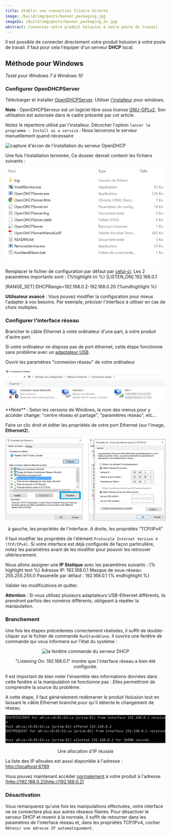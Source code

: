 ```yaml
---
title: établir une connection filaire directe
image: /build/img/posts/banner_packaging.jpg
image2x: /build/img/posts/banner_packaging_2x.jpg
abstract: Connectez votre produit holusion à votre poste de travail
---
```


Il est possible de connecter directement votre produit holusion à votre poste de travail. Il faut pour cela l'équiper d'un serveur **DHCP** local.

## Méthode pour Windows

*Testé pour Windows 7 à Windows 10*

### Configurer OpenDHCPServer



Télécharger et installer [OpenDHCPServer](https://sourceforge.net/projects/dhcpserver/). Utiliser [l'installeur](https://sourceforge.net/projects/dhcpserver/files/Open%20DHCP%20Server%20%28Regular%29/OpenDHCPServerInstallerV1.65.exe/download) pour windows.
<div class="row">
  <div class="col-md-8 col-sm-6">
    <p><b>Note</b> : OpenDHCPServeur est un logiciel libre sous license <a href="https://www.gnu.org/licenses/old-licenses/gpl-2.0.fr.html">GNU-GPLv2</a>. Son utilisation est autorisée dans le cadre présenté par cet article.
    </p>
    <p>
    Notez le répertoire utilisé par l'installeur. Décocher l'option <code class="highlighter-rouge">lancer le programme : Install as a service</code> : Nous lancerons le serveur manuellement quand nécessaire</p>
  </div>
  <div class="col-md-4 col-sm-6">
    <img class="img-fluid" src="/static/img/posts/packaging/OpenDHCPServer_install.png" alt="capture d'écran de l'installation du serveur OpenDHCP">
  </div>
</div>


Une fois l'installation terminée, Ce dossier devrait contenir les fichiers suivants :
<center>
<img class="img-fluid" src="/static/img/posts/packaging/OpenDHCPServer_files.png" alt="capture d'écran des fichiers composant le serveur OpenDHCP">
</center>

Remplacer le fichier de configuration par défaut par [celui-ci](/static/files/OpenDHCPServer.ini). Les 2 paramètres importants sont :
{%highlight ini %}
[LISTEN_ON]
192.168.0.1

[RANGE_SET]
DHCPRange=192.168.0.2-192.168.0.20
{%endhighlight %}


**Utilisateur avancé** : Vous pouvez modifier la configuration pour mieux l'adapter à vos besoins. Par exemple, préciser l'interface à utiliser en cas de choix multiples.

### Configurer l'interface réseau

Brancher le câble Ethernet à votre ordinateur d'une part, à votre produit d'autre part.

Si votre ordinateur ne dispose pas de port éthernet, cette étape fonctionne sans problème avec un [adaptateur USB](https://www.amazon.fr/AmazonBasics-Adaptateur-vers-Gigabit-Ethernet/dp/B00M77HMU0).

Ouvrir les paramètres "connexion réseau" de votre ordinateur
<center>
<img class="img-fluid" src="/static/img/posts/packaging/ethernet_config.png" alt="la fenêtre de configuration des connexions réseaux">
</center>
**Note** : Selon les versions de Windows, le nom des menus pour y accéder change: "centre réseau et partage", "paramètres réseau", etc...

Faire un clic droit et éditer les propriétés de votre port Ethernet (sur l'image, **Ethernet2**).
<center>
<img class="img-fluid" src="/static/img/posts/packaging/ip_params.png" alt="la fenêtre de configuration des connexions réseaux">
<p>à gauche, les propriétés de l'interface. A droite, les propriétés "TCP/IPv4"</p>
</center>

Il faut modifier les propriétés de l'élément `Protocole Internet Version 4 (TCP/IPv4)`. Si votre interface est déjà configurée de façon particulière, notez les paramètres avant de les modifier pour pouvoir les retrouver ultérieurement.

Nous allons assigner une **IP Statique** avec les paramètres suivants :
{% highlight text %}
Adresse IP: 192.168.0.1
Masque de sous-réseau: 255.255.255.0
Passerelle par défaut : 192.168.0.1
{% endhighlight %}

Valider les modifications et quitter.

**Attention** : Si vous utilisez plusieurs adaptateurs USB-Ethernet différents, ils prendront parfois des numéros différents, obligeant à répéter la manipulation.

### Branchement

Une fois les étapes précédentes correctement réalisées, il suffit de double-cliquer sur le fichier de commande `RunStandAlone`. Il ouvrira une fenêtre de commande qui vous informera sur l'état du système :

<center>

<img class="img-fluid" src="/static/img/posts/packaging/OpenDHCPServer_run_success.png" alt="la fenêtre commande du serveur DHCP">
<p>"Listening On: 192.168.0.1" montre que l'interface réseau a bien été configurée.</p>
</center>

Il est important de bien noter l'ensemble des informations données dans cette fenêtre si la manipulation ne fonctionne pas : Elles permettront de comprendre la source du problème.

A cette étape, il faut généralement redémarrer le produit Holusion tout en laissant le câble Ethernet branché pour qu'il détecte le changement de réseau.

<center>
<img class="img-fluid" src="/static/img/posts/packaging/OpenDHCPServer_alloc.png" alt="Allocation d'une IP par le serveur DHCP">
<p>Une allocation d'IP réussie</p>
</center>

La liste des IP allouées est aussi disponible à l'adresse : [http://localhost:6789](http://localhost:6789)

Vous pouvez maintenant accéder [normalement](index) à votre produit à l'adresse [http://192.168.0.2](http://192.168.0.2)

### Désactivation

Vous remarquerez qu'une fois les manipulations effectuées, votre interface ne se connectera plus aux autres réseaux filaires. Pour désactiver le serveur DHCP et revenir à la normale, il suffit de retourner dans les paramètres de l'interface réseau et, dans les propriétés TCP/IPv4, cocher `Obtenir une adresse IP automatiquement`.
